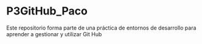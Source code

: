 # P3GitHub_Paco
Este repositorio forma parte de una práctica de entornos de desarrollo para aprender a gestionar y utilizar Git Hub
